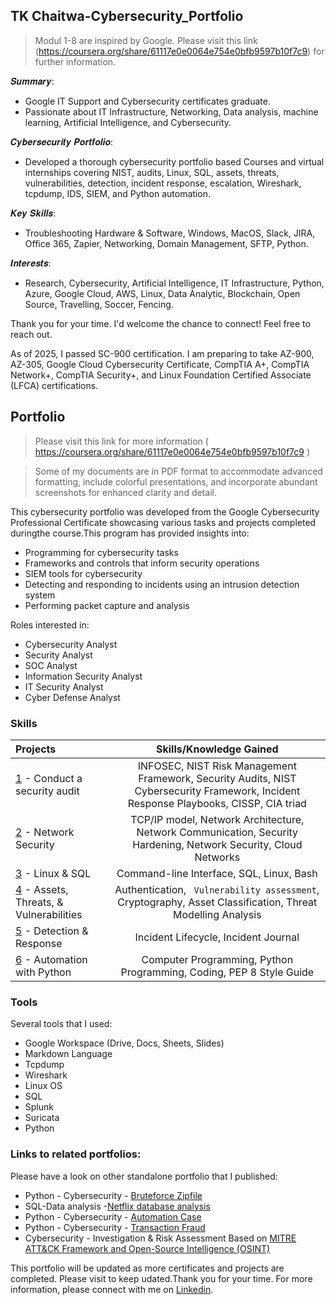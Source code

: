 ## TK Chaitwa-Cybersecurity_Portfolio

> Modul 1-8 are inspired by Google. Please visit this link (https://coursera.org/share/61117e0e0064e754e0bfb9597b10f7c9) for further information. 

𝑺𝒖𝒎𝒎𝒂𝒓𝒚: 
* Google IT Support and Cybersecurity certificates graduate.
* Passionate about  IT Infrastructure, Networking, Data analysis, machine learning, Artificial Intelligence, and Cybersecurity.


𝑪𝒚𝒃𝒆𝒓𝒔𝒆𝒄𝒖𝒓𝒊𝒕𝒚 𝑷𝒐𝒓𝒕𝒇𝒐𝒍𝒊𝒐:
* Developed a thorough cybersecurity portfolio based  Courses and virtual internships covering NIST, audits, Linux, SQL, assets, threats, vulnerabilities, detection, incident response, escalation, Wireshark, tcpdump, IDS, SIEM, and Python automation.

𝑲𝒆𝒚 𝑺𝒌𝒊𝒍𝒍𝒔:
* Troubleshooting Hardware & Software, Windows, MacOS, Slack, JIRA, Office 365, Zapier, Networking, Domain Management, SFTP, Python.

𝑰𝒏𝒕𝒆𝒓𝒆𝒔𝒕𝒔:
* Research, Cybersecurity, Artificial Intelligence, IT Infrastructure, Python, Azure, Google Cloud, AWS, Linux, Data Analytic, Blockchain, Open Source, Travelling, Soccer, Fencing.

Thank you for your time. 
I'd welcome the chance to connect! Feel free to reach out.

As of 2025, I passed SC-900 certification. I am preparing to take AZ-900, AZ-305, Google Cloud Cybersecurity Certificate, CompTIA A+, CompTIA Network+, CompTIA Security+, and Linux Foundation Certified Associate (LFCA) certifications.

## Portfolio
> Please visit this link for more information ( https://coursera.org/share/61117e0e0064e754e0bfb9597b10f7c9 )

> Some of my documents are in PDF format to accommodate advanced formatting, include colorful presentations, and incorporate abundant screenshots for enhanced clarity and detail.

This cybersecurity portfolio was developed from the Google Cybersecurity Professional Certificate showcasing various tasks and projects completed duringthe course.This program has provided insights into:
* Programming for cybersecurity tasks
* Frameworks and controls that inform security operations
* SIEM tools for cybersecurity
* Detecting and responding to incidents using an intrusion detection system
* Performing packet capture and analysis

Roles interested in:
* Cybersecurity Analyst
* Security Analyst
* SOC Analyst
* Information Security Analyst
* IT Security Analyst
* Cyber Defense Analyst

### Skills  
| Projects | Skills/Knowledge Gained | 
| :--- |:---:|
| [1](https://www.coursera.org/learn/manage-security-risks/home/module/1) - Conduct a security audit | INFOSEC, NIST Risk Management Framework, Security Audits, NIST Cybersecurity Framework, Incident Response Playbooks, CISSP, CIA triad |
| [2](https://www.coursera.org/learn/networks-and-network-security/home/module/4) - Network Security | TCP/IP model,  Network Architecture, Network Communication, Security Hardening, Network Security, Cloud Networks | 
| [3](https://www.coursera.org/learn/linux-and-sql/home/module/1) - Linux & SQL | Command-line Interface, SQL, Linux, Bash | 
| [4](https://www.coursera.org/learn/assets-threats-and-vulnerabilities/home/module/1) - Assets, Threats, & Vulnerabilities | Authentication, ` Vulnerability assessment`, Cryptography, Asset Classification, Threat Modelling Analysis|
| [5](https://www.coursera.org/learn/detection-and-response/home/module/4) - Detection & Response | Incident Lifecycle, Incident Journal |
| [6](https://www.coursera.org/learn/automate-cybersecurity-tasks-with-python/home/module/4) - Automation with Python | Computer Programming, Python Programming, Coding, PEP 8 Style Guide| 

### Tools 
Several tools that I used: 
* Google Workspace (Drive, Docs, Sheets, Slides)
* Markdown Language 
* Tcpdump 
* Wireshark
* Linux OS
* SQL
* Splunk
* Suricata
* Python
  
### Links to related portfolios:  
Please have a look on other standalone portfolio that I published: 
* Python - Cybersecurity - [Bruteforce Zipfile](https://github.com/Kwangsa19/Python-Cybersecurity-Bruteforce-zipfile)
* SQL-Data analysis -[Netflix database analysis](https://github.com/Alucarddacoder/NetflixDB_analysis)
* Python - Cybersecurity - [Automation Case](https://github.com/Kwangsa19/Python-Cybersecurity-Automation-Case)
* Python - Cybersecurity - [Transaction Fraud](https://github.com/Kwangsa19/Python-Cybersecurity-Transaction-Fraud) 
* Cybersecurity - Investigation & Risk Assessment Based on [MITRE ATT&CK Framework and Open-Source Intelligence (OSINT)](https://github.com/Kwangsa19/Cybersecurity-Investigation-Risk-Report)


This portfolio will be updated as more certificates and projects are completed. Please visit to keep udated.Thank you for your time. For more information, please connect with me on [Linkedin](linkedin.com/in/ketmanto-wangsa/).



